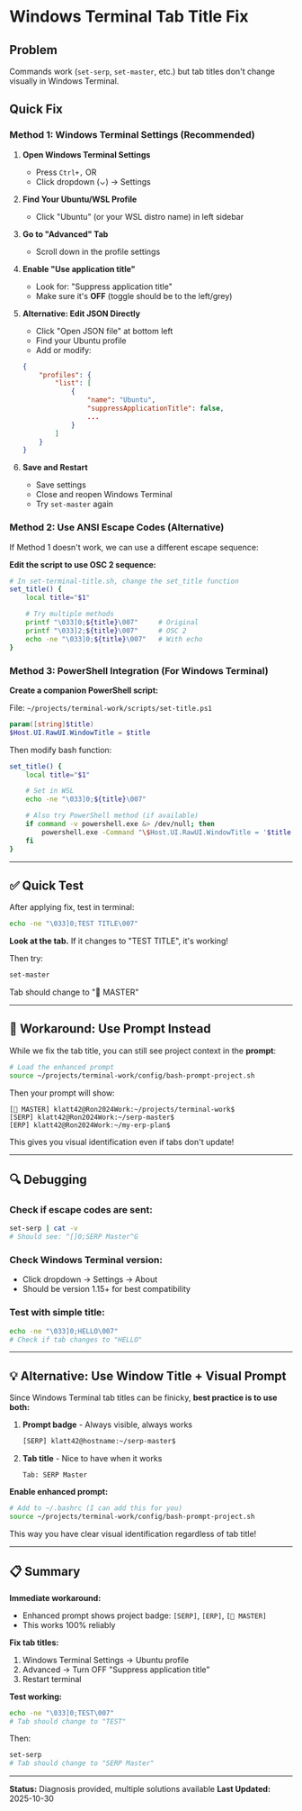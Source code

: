 # Windows Terminal Tab Title Fix

## Problem
Commands work (`set-serp`, `set-master`, etc.) but tab titles don't change visually in Windows Terminal.

## Quick Fix

### Method 1: Windows Terminal Settings (Recommended)

1. **Open Windows Terminal Settings**
   - Press `Ctrl+,` OR
   - Click dropdown (⌄) → Settings

2. **Find Your Ubuntu/WSL Profile**
   - Click "Ubuntu" (or your WSL distro name) in left sidebar

3. **Go to "Advanced" Tab**
   - Scroll down in the profile settings

4. **Enable "Use application title"**
   - Look for: "Suppress application title"
   - Make sure it's **OFF** (toggle should be to the left/grey)

5. **Alternative: Edit JSON Directly**
   - Click "Open JSON file" at bottom left
   - Find your Ubuntu profile
   - Add or modify:
   ```json
   {
       "profiles": {
           "list": [
               {
                   "name": "Ubuntu",
                   "suppressApplicationTitle": false,
                   ...
               }
           ]
       }
   }
   ```

6. **Save and Restart**
   - Save settings
   - Close and reopen Windows Terminal
   - Try `set-master` again

### Method 2: Use ANSI Escape Codes (Alternative)

If Method 1 doesn't work, we can use a different escape sequence:

**Edit the script to use OSC 2 sequence:**

```bash
# In set-terminal-title.sh, change the set_title function
set_title() {
    local title="$1"

    # Try multiple methods
    printf "\033]0;${title}\007"     # Original
    printf "\033]2;${title}\007"     # OSC 2
    echo -ne "\033]0;${title}\007"   # With echo
}
```

### Method 3: PowerShell Integration (For Windows Terminal)

**Create a companion PowerShell script:**

File: `~/projects/terminal-work/scripts/set-title.ps1`
```powershell
param([string]$title)
$Host.UI.RawUI.WindowTitle = $title
```

Then modify bash function:
```bash
set_title() {
    local title="$1"

    # Set in WSL
    echo -ne "\033]0;${title}\007"

    # Also try PowerShell method (if available)
    if command -v powershell.exe &> /dev/null; then
        powershell.exe -Command "\$Host.UI.RawUI.WindowTitle = '$title'" 2>/dev/null
    fi
}
```

---

## ✅ Quick Test

After applying fix, test in terminal:

```bash
echo -ne "\033]0;TEST TITLE\007"
```

**Look at the tab.** If it changes to "TEST TITLE", it's working!

Then try:
```bash
set-master
```

Tab should change to "🎯 MASTER"

---

## 🎯 Workaround: Use Prompt Instead

While we fix the tab title, you can still see project context in the **prompt**:

```bash
# Load the enhanced prompt
source ~/projects/terminal-work/config/bash-prompt-project.sh
```

Then your prompt will show:
```
[🎯 MASTER] klatt42@Ron2024Work:~/projects/terminal-work$
[SERP] klatt42@Ron2024Work:~/serp-master$
[ERP] klatt42@Ron2024Work:~/my-erp-plan$
```

This gives you visual identification even if tabs don't update!

---

## 🔍 Debugging

### Check if escape codes are sent:
```bash
set-serp | cat -v
# Should see: ^[]0;SERP Master^G
```

### Check Windows Terminal version:
- Click dropdown → Settings → About
- Should be version 1.15+ for best compatibility

### Test with simple title:
```bash
echo -ne "\033]0;HELLO\007"
# Check if tab changes to "HELLO"
```

---

## 💡 Alternative: Use Window Title + Visual Prompt

Since Windows Terminal tab titles can be finicky, **best practice is to use both:**

1. **Prompt badge** - Always visible, always works
   ```bash
   [SERP] klatt42@hostname:~/serp-master$
   ```

2. **Tab title** - Nice to have when it works
   ```
   Tab: SERP Master
   ```

**Enable enhanced prompt:**
```bash
# Add to ~/.bashrc (I can add this for you)
source ~/projects/terminal-work/config/bash-prompt-project.sh
```

This way you have clear visual identification regardless of tab title!

---

## 📋 Summary

**Immediate workaround:**
- Enhanced prompt shows project badge: `[SERP]`, `[ERP]`, `[🎯 MASTER]`
- This works 100% reliably

**Fix tab titles:**
1. Windows Terminal Settings → Ubuntu profile
2. Advanced → Turn OFF "Suppress application title"
3. Restart terminal

**Test working:**
```bash
echo -ne "\033]0;TEST\007"
# Tab should change to "TEST"
```

Then:
```bash
set-serp
# Tab should change to "SERP Master"
```

---

**Status:** Diagnosis provided, multiple solutions available
**Last Updated:** 2025-10-30
